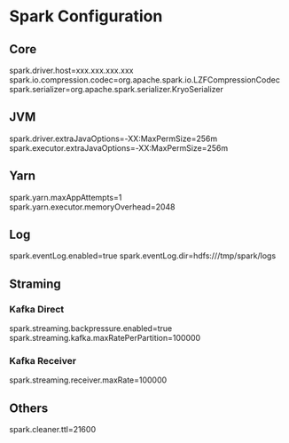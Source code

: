 # Spark Configuration

## Core
spark.driver.host=xxx.xxx.xxx.xxx
spark.io.compression.codec=org.apache.spark.io.LZFCompressionCodec
spark.serializer=org.apache.spark.serializer.KryoSerializer

## JVM
spark.driver.extraJavaOptions=-XX:MaxPermSize=256m
spark.executor.extraJavaOptions=-XX:MaxPermSize=256m

## Yarn
spark.yarn.maxAppAttempts=1
spark.yarn.executor.memoryOverhead=2048

## Log
spark.eventLog.enabled=true
spark.eventLog.dir=hdfs:///tmp/spark/logs

## Straming
### Kafka Direct
spark.streaming.backpressure.enabled=true
spark.streaming.kafka.maxRatePerPartition=100000

### Kafka Receiver
spark.streaming.receiver.maxRate=100000

## Others
spark.cleaner.ttl=21600
